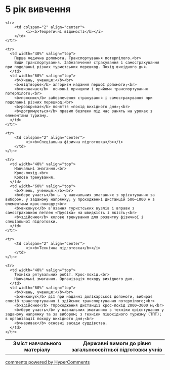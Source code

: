 <div id="hypercomments_widget" class="js-hypercomments-widget invisible"></div>

5 рік вивчення
=============================

<table>
  <body>
    <tr>
      <td width="40%" align="center">
        <b>Зміст навчального матеріалу</b>
      </td>
      <td width="60%" align="center" valign="top">
        <b>Державні вимоги до рівня загальноосвітньої підготовки учнів</b>
      </td>
    </tr>

    <tr>
    	<td colspan="2" align="center">
    		 <i><b>Теоретичні відомості</b></i>
    	</td>
    </tr>

    <tr>
      <td width="40%" valign="top">
        Перша медична допомога. Транспортування потерпілого.<br>
		Види транспортування. Забезпечення страхування і самострахування при подоланні різних туристських перешкод. Похід вихідного дня.
      </td>
      <td width="60%" valign="top">
        <b>Учень, учениця:</b><br>
        <b>відтворює</b> алгоритм надання першої допомоги;<br>
		<b>визначає</b>  основні принципи і прийоми транспортування потерпілого;<br>
		<b>пояснює</b> забезпечення страхування і самострахування при подоланні різних перешкод;<br>
		<b>розкриває</b> поняття «похід вихідного дня»;<br>
		<b>дотримується</b> правил безпеки під час занять на уроках з елементами туризму.
      </td>
    </tr>

    <tr>
    	<td colspan="2" align="center">
    		 <i><b>Спеціальна фізична підготовка</b></i>
    	</td>
    </tr>

    <tr>
      <td width="40%" valign="top">
        Навчальні змагання.<br>
        Крос-похід.<br>
        Колове тренування.
      </td>
      <td width="60%" valign="top">
        <b>Учень, учениця:</b><br>
        <b>бере участь</b> ь  у навчальних змаганнях з орієнтування за вибором, у заданому напрямку; у проходженні дистанцій 500–1000 м з елементами крос-походу;<br>
        <b>виконує</b> в’язання туристських вузлів і вправи з самостраховкою петлею «Прусіка» на швидкість і якість;<br>
        <b>здійснює</b> колове тренування для розвитку фізичної і спеціальної підготовки.
      </td>
    </tr>

    <tr>
    	<td colspan="2" align="center">
    		 <i><b>Технічна підготовка</b></i>
    	</td>
    </tr>

    <tr>
      <td width="40%" valign="top">
        Техніка рятувальних робіт. Крос-похід.<br>
		Навчальні змагання. Організація походу вихідного дня.
      </td>
      <td width="60%" valign="top">
        <b>Учень, учениця:</b><br>
        <b>виконує</b> дії при наданні долікарської допомоги, вибирає спосіб транспортування і здійснює транспортування потерпілого;<br>
        <b>здійснює</b> тпроходження дистанції крос-похід 2000–3000 м;<br>
        <b>бере участь</b> у навчальних змаганнях з техніки орієнтування у заданому напрямку та за вибором; з техніки пішохідного туризму (ТПТ); в організації походу вихідного дня;<br>
        <b>називає</b> основні засади суддівства.
      </td>
    </tr>
  </body>
</table>

<div class="js-hypercomments-container">
    <a href="http://hypercomments.com" class="hc-link" title="comments widget">comments powered by HyperComments</a>
</div>